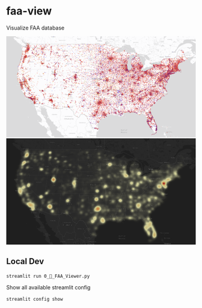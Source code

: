 # faa-view
Visualize FAA database

![scatter](imgs/scatter.png)
![heatmap](imgs/heatmap.png)

## Local Dev
```
streamlit run 0_👋_FAA_Viewer.py
```

Show all available streamlit config
```
streamlit config show
```